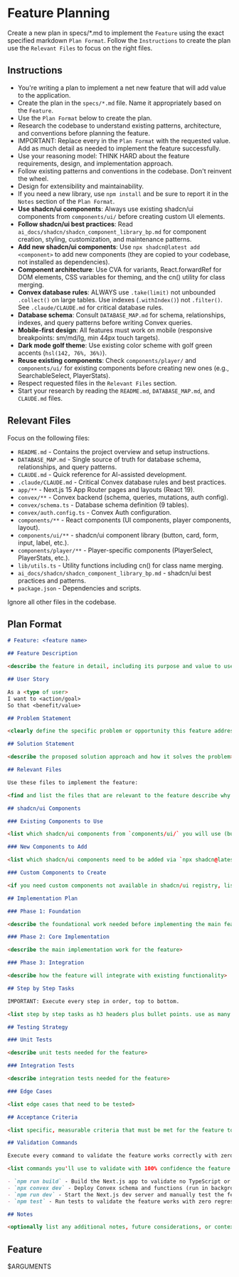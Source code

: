# Feature Planning

Create a new plan in specs/\*.md to implement the `Feature` using the exact specified markdown `Plan Format`. Follow the `Instructions` to create the plan use the `Relevant Files` to focus on the right files.

## Instructions

- You're writing a plan to implement a net new feature that will add value to the application.
- Create the plan in the `specs/*.md` file. Name it appropriately based on the `Feature`.
- Use the `Plan Format` below to create the plan.
- Research the codebase to understand existing patterns, architecture, and conventions before planning the feature.
- IMPORTANT: Replace every <placeholder> in the `Plan Format` with the requested value. Add as much detail as needed to implement the feature successfully.
- Use your reasoning model: THINK HARD about the feature requirements, design, and implementation approach.
- Follow existing patterns and conventions in the codebase. Don't reinvent the wheel.
- Design for extensibility and maintainability.
- If you need a new library, use `npm install` and be sure to report it in the `Notes` section of the `Plan Format`.
- **Use shadcn/ui components**: Always use existing shadcn/ui components from `components/ui/` before creating custom UI elements.
- **Follow shadcn/ui best practices**: Read `ai_docs/shadcn/shadcn_component_library_bp.md` for component creation, styling, customization, and maintenance patterns.
- **Add new shadcn/ui components**: Use `npx shadcn@latest add <component>` to add new components (they are copied to your codebase, not installed as dependencies).
- **Component architecture**: Use CVA for variants, React.forwardRef for DOM elements, CSS variables for theming, and the cn() utility for class merging.
- **Convex database rules**: ALWAYS use `.take(limit)` not unbounded `.collect()` on large tables. Use indexes (`.withIndex()`) not `.filter()`. See `.claude/CLAUDE.md` for critical database rules.
- **Database schema**: Consult `DATABASE_MAP.md` for schema, relationships, indexes, and query patterns before writing Convex queries.
- **Mobile-first design**: All features must work on mobile (responsive breakpoints: sm/md/lg, min 44px touch targets).
- **Dark mode golf theme**: Use existing color scheme with golf green accents (`hsl(142, 76%, 36%)`).
- **Reuse existing components**: Check `components/player/` and `components/ui/` for existing components before creating new ones (e.g., SearchableSelect, PlayerStats).
- Respect requested files in the `Relevant Files` section.
- Start your research by reading the `README.md`, `DATABASE_MAP.md`, and `CLAUDE.md` files.

## Relevant Files

Focus on the following files:

- `README.md` - Contains the project overview and setup instructions.
- `DATABASE_MAP.md` - Single source of truth for database schema, relationships, and query patterns.
- `CLAUDE.md` - Quick reference for AI-assisted development.
- `.claude/CLAUDE.md` - Critical Convex database rules and best practices.
- `app/**` - Next.js 15 App Router pages and layouts (React 19).
- `convex/**` - Convex backend (schema, queries, mutations, auth config).
- `convex/schema.ts` - Database schema definition (9 tables).
- `convex/auth.config.ts` - Convex Auth configuration.
- `components/**` - React components (UI components, player components, layout).
- `components/ui/**` - shadcn/ui component library (button, card, form, input, label, etc.).
- `components/player/**` - Player-specific components (PlayerSelect, PlayerStats, etc.).
- `lib/utils.ts` - Utility functions including cn() for class name merging.
- `ai_docs/shadcn/shadcn_component_library_bp.md` - shadcn/ui best practices and patterns.
- `package.json` - Dependencies and scripts.

Ignore all other files in the codebase.

## Plan Format

```md
# Feature: <feature name>

## Feature Description

<describe the feature in detail, including its purpose and value to users>

## User Story

As a <type of user>
I want to <action/goal>
So that <benefit/value>

## Problem Statement

<clearly define the specific problem or opportunity this feature addresses>

## Solution Statement

<describe the proposed solution approach and how it solves the problem>

## Relevant Files

Use these files to implement the feature:

<find and list the files that are relevant to the feature describe why they are relevant in bullet points. If there are new files that need to be created to implement the feature, list them in an h3 'New Files' section.>

## shadcn/ui Components

### Existing Components to Use

<list which shadcn/ui components from `components/ui/` you will use (button, card, form, input, label, etc.)>

### New Components to Add

<list which shadcn/ui components need to be added via `npx shadcn@latest add <component>`. Include the exact command.>

### Custom Components to Create

<if you need custom components not available in shadcn/ui registry, list them here and note that they must follow shadcn/ui patterns from `ai_docs/shadcn/shadcn_component_library_bp.md` (CVA variants, forwardRef, CSS variables, cn() utility)>

## Implementation Plan

### Phase 1: Foundation

<describe the foundational work needed before implementing the main feature>

### Phase 2: Core Implementation

<describe the main implementation work for the feature>

### Phase 3: Integration

<describe how the feature will integrate with existing functionality>

## Step by Step Tasks

IMPORTANT: Execute every step in order, top to bottom.

<list step by step tasks as h3 headers plus bullet points. use as many h3 headers as needed to implement the feature. Order matters, start with the foundational shared changes required then move on to the specific implementation. Include creating tests throughout the implementation process. Your last step should be running the `Validation Commands` to validate the feature works correctly with zero regressions.>

## Testing Strategy

### Unit Tests

<describe unit tests needed for the feature>

### Integration Tests

<describe integration tests needed for the feature>

### Edge Cases

<list edge cases that need to be tested>

## Acceptance Criteria

<list specific, measurable criteria that must be met for the feature to be considered complete>

## Validation Commands

Execute every command to validate the feature works correctly with zero regressions.

<list commands you'll use to validate with 100% confidence the feature is implemented correctly with zero regressions. every command must execute without errors so be specific about what you want to run to validate the feature works as expected. Include commands to test the feature end-to-end.>

- `npm run build` - Build the Next.js app to validate no TypeScript or build errors
- `npx convex dev` - Deploy Convex schema and functions (run in background)
- `npm run dev` - Start the Next.js dev server and manually test the feature end-to-end
- `npm test` - Run tests to validate the feature works with zero regressions (if tests exist)

## Notes

<optionally list any additional notes, future considerations, or context that are relevant to the feature that will be helpful to the developer>
```

## Feature

$ARGUMENTS
